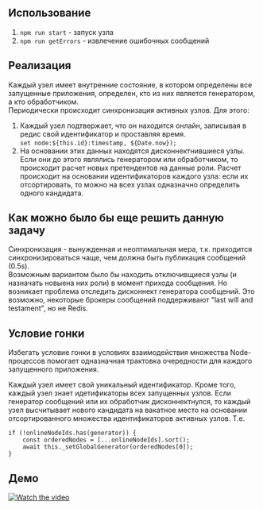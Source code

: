 ## Использование
1. `npm run start` - запуск узла          
2. `npm run getErrors` - извлечение ошибочных сообщений

## Реализация
Каждый узел имеет внутренние состояние, в котором определены все запущенные приложения, определен, кто из них является генератором, а кто обработчиком.         
Периодически происходит синхронизация активных узлов. Для этого:        
1) Каждый узел подтвержает, что он находится онлайн, записывая в редис свой идентификатор и проставляя время.       
`set node:${this.id}:timestamp, ${Date.now});`      
2) На основании этих данных находятся дисконнектнившиеся узлы. Если они до этого являлись генератором или обработчиком, то происходит расчет новых претендентов на данные роли. Расчет происходит на основании идентификаторов каждого узла: если их отсортировать, то можно на всех узлах одназначно определить одного кандидата. 

## Как можно было бы еще решить данную задачу      
Синхронизация - вынужденная и неоптимальная мера, т.к. приходится синхронизироваться чаще, чем должна быть публикация сообщений (0.5s).     
Возможным вариантом было бы находить отключивщиеся узлы (и назначать новыена них роли) в момент прихода сообщения. Но возникает проблема отследить дисконнект генератора сообщений. Это возможно, некоторые брокеры сообщений поддерживают "last will and testament", но не Redis.

## Условие гонки            
Избегать условие гонки в условиях взаимодействия множества Node-процессов помогает одназначная трактовка очередности для каждого запущенного приложения.

Каждый узел имеет свой уникальный идентификатор. Кроме того, каждый узел знает идетификаторы всех запущенных узлов. Если генератор сообщений или их обработчик дисконнектнулся, то каждый узел высчитывает нового кандидата на вакатное место на основании отсортированного множества идентификаторов активных узлов. Т.е. 
```
if (!onlineNodeIds.has(generator)) {
    const orderedNodes = [...onlineNodeIds].sort();
    await this._setGlobalGenerator(orderedNodes[0]);
} 
```

## Демо
[![Watch the video](https://img.youtube.com/vi/FPtmXxBCstc/maxresdefault.jpg)](https://www.youtube.com/watch?v=FPtmXxBCstc)